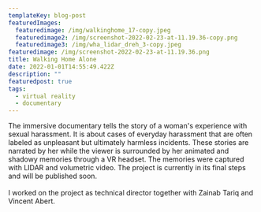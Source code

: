 ```yaml
---
templateKey: blog-post
featuredImages:
  featuredimage: /img/walkinghome_17-copy.jpeg
  featuredimage2: /img/screenshot-2022-02-23-at-11.19.36-copy.png
  featuredimage3: /img/wha_lidar_dreh_3-copy.jpeg
featuredimage: /img/screenshot-2022-02-23-at-11.19.36.png
title: Walking Home Alone
date: 2022-01-01T14:55:49.422Z
description: ""
featuredpost: true
tags:
  - virtual reality
  - documentary
---
```

The immersive documentary tells the story of a woman's experience with sexual harassment. It is about cases of everyday harassment that are often labeled as unpleasant but ultimately harmless incidents. These stories are narrated by her while the viewer is surrounded by her animated and shadowy memories through a VR headset. T﻿he memories were captured with LIDAR and volumetric video. The project is currently in its final steps and will be published soon.\
\
I﻿ worked on the project as technical director together with Zainab Tariq and Vincent Abert.
